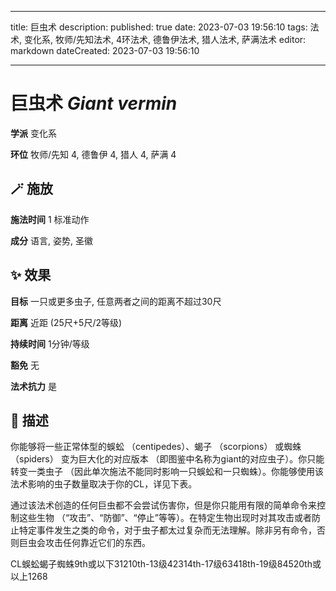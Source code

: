 
---
title: 巨虫术
description: 
published: true
date: 2023-07-03 19:56:10
tags: 法术, 变化系, 牧师/先知法术, 4环法术, 德鲁伊法术, 猎人法术, 萨满法术
editor: markdown
dateCreated: 2023-07-03 19:56:10

---

# **巨虫术** *Giant vermin*

**学派** 变化系 

**环位** 牧师/先知 4, 德鲁伊 4, 猎人 4, 萨满 4

## 🪄 施放

**施法时间** 1 标准动作

**成分** 语言, 姿势, 圣徽

## ✨ 效果 

**目标** 一只或更多虫子, 任意两者之间的距离不超过30尺 

**距离** 近距 (25尺+5尺/2等级)  

**持续时间** 1分钟/等级 

**豁免** 无

**法术抗力** 是

## 📖 描述

你能够将一些正常体型的蜈蚣 （centipedes）、蝎子 （scorpions） 或蜘蛛 （spiders） 变为巨大化的对应版本 （即图鉴中名称为giant的对应虫子）。你只能转变一类虫子 （因此单次施法不能同时影响一只蜈蚣和一只蜘蛛）。你能够使用该法术影响的虫子数量取决于你的CL，详见下表。

通过该法术创造的任何巨虫都不会尝试伤害你，但是你只能用有限的简单命令来控制这些生物 （“攻击”、“防御”、“停止”等等）。在特定生物出现时对其攻击或者防止特定事件发生之类的命令，对于虫子都太过复杂而无法理解。除非另有命令，否则巨虫会攻击任何靠近它们的东西。

 CL蜈蚣蝎子蜘蛛9th或以下31210th-13级42314th-17级63418th-19级84520th或以上1268 
    